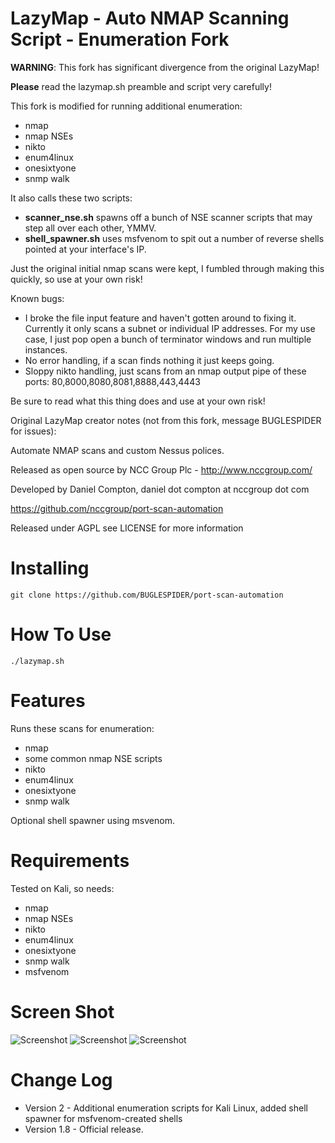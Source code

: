 LazyMap - Auto NMAP Scanning Script - Enumeration Fork
============================================

**WARNING**: This fork has significant divergence from the original LazyMap!

**Please** read the lazymap.sh preamble and script very carefully!

This fork is modified for running additional enumeration:
* nmap
* nmap NSEs
* nikto
* enum4linux
* onesixtyone
* snmp walk

It also calls these two scripts:
* **scanner_nse.sh** spawns off a bunch of NSE scanner scripts that may step all over each other, YMMV.
* **shell_spawner.sh** uses msfvenom to spit out a number of reverse shells pointed at your interface's IP.

Just the original initial nmap scans were kept, I fumbled through making this quickly, so use at your own risk!

Known bugs:
* I broke the file input feature and haven't gotten around to fixing it. Currently it only scans a subnet or individual IP addresses. For my use case, I just pop open a bunch of terminator windows and run multiple instances.
* No error handling, if a scan finds nothing it just keeps going.
* Sloppy nikto handling, just scans from an nmap output pipe of these ports: 80,8000,8080,8081,8888,443,4443

Be sure to read what this thing does and use at your own risk!


Original LazyMap creator notes (not from this fork, message BUGLESPIDER for issues):

Automate NMAP scans and custom Nessus polices.

Released as open source by NCC Group Plc - http://www.nccgroup.com/

Developed by Daniel Compton, daniel dot compton at nccgroup dot com

https://github.com/nccgroup/port-scan-automation

Released under AGPL see LICENSE for more information

Installing  
=======================
    git clone https://github.com/BUGLESPIDER/port-scan-automation


How To Use	
=======================
    ./lazymap.sh


Features	
=======================

Runs these scans for enumeration:
* nmap
* some common nmap NSE scripts
* nikto
* enum4linux
* onesixtyone
* snmp walk

Optional shell spawner using msvenom.

Requirements   
=======================
Tested on Kali, so needs:
* nmap
* nmap NSEs
* nikto
* enum4linux
* onesixtyone
* snmp walk
* msfvenom


Screen Shot    
=======================
<img src="http://www.commonexploits.com/wp-content/uploads/2012/12/ping.png" alt="Screenshot" style="max-width:100%;">

<img src="http://www.commonexploits.com/wp-content/uploads/2012/12/scans.png" alt="Screenshot" style="max-width:100%;">

<img src="http://www.commonexploits.com/wp-content/uploads/2012/12/unique.png" alt="Screenshot" style="max-width:100%;">

Change Log
=======================

* Version 2 - Additional enumeration scripts for Kali Linux, added shell spawner for msfvenom-created shells
* Version 1.8 - Official release.


